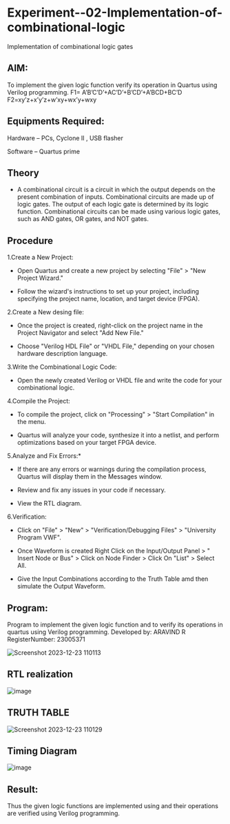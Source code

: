 # Experiment--02-Implementation-of-combinational-logic
Implementation of combinational logic gates
 
## AIM:
To implement the given logic function verify its operation in Quartus using Verilog programming.
 F1= A’B’C’D’+AC’D’+B’CD’+A’BCD+BC’D
F2=xy’z+x’y’z+w’xy+wx’y+wxy
 
 
 
## Equipments Required:
 Hardware – PCs, Cyclone II , USB flasher
 
 Software – Quartus prime


## Theory
* A combinational circuit is a circuit in which the output depends on the present combination of inputs.
 Combinational circuits are made up of logic gates. The output of each logic gate is determined by its logic function. Combinational circuits can be made using various logic gates, such as AND gates, OR gates, 
 and NOT gates.
## Procedure
1.Create a New Project:
  
  * Open Quartus and create a new project by selecting "File" > "New Project Wizard."
  
  * Follow the wizard's instructions to set up your project, including specifying the project name, location, and target device (FPGA).

2.Create a New desing file:
  
   * Once the project is created, right-click on the project name in the Project Navigator and select "Add New File."
   
   * Choose "Verilog HDL File" or "VHDL File," depending on your chosen hardware description language.

3.Write the Combinational Logic Code:
   
   * Open the newly created Verilog or VHDL file and write the code for your combinational logic.

4.Compile the Project:
   
   * To compile the project, click on "Processing" > "Start Compilation" in the menu.
   
  * Quartus will analyze your code, synthesize it into a netlist, and perform optimizations based on your target FPGA device.

5.Analyze and Fix Errors:*
   
  * If there are any errors or warnings during the compilation process, Quartus will display them in the Messages window.
   
  * Review and fix any issues in your code if necessary.
   
  * View the RTL diagram.

6.Verification:
   
  * Click on "File" > "New" > "Verification/Debugging Files" > "University Program VWF".
   
  * Once Waveform is created Right Click on the Input/Output Panel > " Insert Node or Bus" > Click on Node Finder > Click On "List" > Select All.
   
  * Give the Input Combinations according to the Truth Table amd then simulate the Output Waveform.
## Program:

Program to implement the given logic function and to verify its operations in quartus using Verilog programming.
Developed by: ARAVIND R
RegisterNumber: 23005371

![Screenshot 2023-12-23 110113](https://github.com/ARAVIND23005370/Experiment--02-Implementation-of-combinational-logic-/assets/148514836/abcac1f1-1d38-4db3-aae9-5fb18a137c74)

## RTL realization
![image](https://github.com/ARAVIND23005370/Experiment--02-Implementation-of-combinational-logic-/assets/148514836/a33d324e-7ce3-4f03-84ac-41cd80efaf11)
## TRUTH TABLE
![Screenshot 2023-12-23 110129](https://github.com/ARAVIND23005370/Experiment--02-Implementation-of-combinational-logic-/assets/148514836/0bbb5b44-c2dd-4dc5-a092-6353813f1ad8)


## Timing Diagram
![image](https://github.com/ARAVIND23005370/Experiment--02-Implementation-of-combinational-logic-/assets/148514836/aff1796e-510b-4736-848d-b17d4734ac8b)
## Result:
Thus the given logic functions are implemented using  and their operations are verified using Verilog programming.
